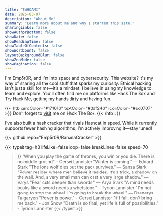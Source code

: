 ```yaml
---
title: "$WHOAMI"
date: 2025-03-07
description: "About Me"
summary: "Learn more about me and why I started this site."
sharingLinks: false
showAuthorBottom: false
showDate: false
showReadingTime: false
showTableOfContents: false
showWordCount: false
layoutBackgroundBlur: false
showZenMode: false
showPagination: false
---
```

I'm Emp5r0R, and I'm into space and cybersecurity. This website? It's my way of sharing all the cool stuff that sparks my curiosity. Ethical hacking isn’t just a skill for me—it’s a mindset. I believe in using my knowledge to learn and explore. You'll often find me on platforms like Hack The Box and Try Hack Me, getting my hands dirty and having fun.

{{< htb cardColor="#171616" textColor="#3df246" iconColor="#ed0707" >}}
Don't forget to [visit](https://app.hackthebox.com/profile/1652264") me on Hack The Box.
{{< /htb >}}

I’ve also built a hash cracker that rivals Hashcat in speed. While it currently supports fewer hashing algorithms, I’m actively improving it—stay tuned!

{{< github repo="Emp5r0R/BananaCracker" >}}

{{< typeit 
    tag=h3 
    lifeLike=false 
    loop=false
    breakLines=false
    speed=70
>}} 
"When you play the game of thrones, you win or you die. There is no middle ground" - Cersei Lannister
"Winter is coming." — Eddard Stark
"The lone wolf dies but the pack survives." — Sansa Stark
"Power resides where men believe it resides. It’s a trick, a shadow on the wall. And, a very small man can cast a very large shadow." — Varys
"Fear cuts deeper than swords." — Arya Stark
"A mind needs books like a sword needs a whetstone." - Tyrion Lannister
"I’m not going to stop the wheel. I’m going to break the wheel." — Daenerys Targaryen
"Power is power." - Cersei Lannister
"If I fall, don't bring me back." - Jon Snow
"Death is so final, yet life is full of possibilities." - Tyrion Lannister
{{< /typeit >}}
